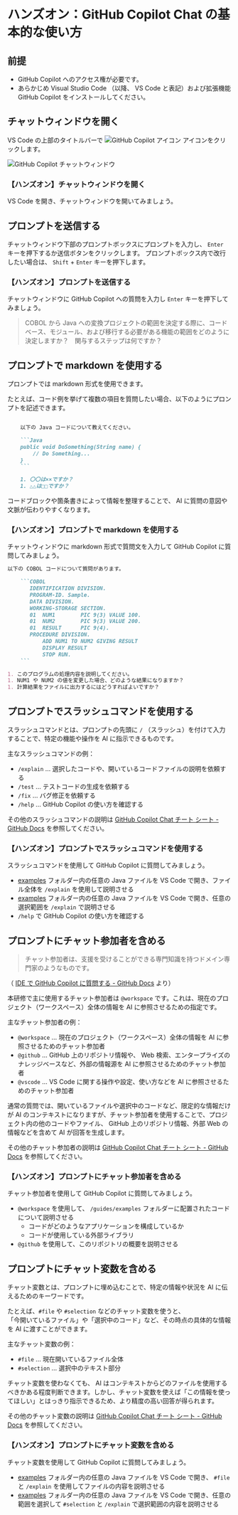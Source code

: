 # ハンズオン：GitHub Copilot Chat の基本的な使い方

## 前提

- GitHub Copilot へのアクセス権が必要です。
- あらかじめ Visual Studio Code （以降、 VS Code と表記）および拡張機能 GitHub Copilot をインストールしてください。

## チャットウィンドウを開く

VS Code の上部のタイトルバーで ![GitHub Copilot アイコン](./images/github-copilot-icon.svg) アイコンをクリックします。

![GitHub Copilot チャットウィンドウ](./images/github-copilot-chat-window.png)

### 【ハンズオン】チャットウィンドウを開く

VS Code を開き、チャットウィンドウを開いてみましょう。

## プロンプトを送信する

チャットウィンドウ下部のプロンプトボックスにプロンプトを入力し、 `Enter` キーを押下するか送信ボタンをクリックします。
プロンプトボックス内で改行したい場合は、 `Shift` + `Enter` キーを押下します。

### 【ハンズオン】プロンプトを送信する

チャットウィンドウに GitHub Copilot への質問を入力し `Enter` キーを押下してみましょう。

> COBOL から Java への変換プロジェクトの範囲を決定する際に、コードベース、モジュール、および移行する必要がある機能の範囲をどのように決定しますか？　関与するステップは何ですか？

## プロンプトで markdown を使用する

プロンプトでは markdown 形式を使用できます。

たとえば、コード例を挙げて複数の項目を質問したい場合、以下のようにプロンプトを記述できます。

```markdown

    以下の Java コードについて教えてください。

    ```Java
    public void DoSomething(String name) {
        // Do Something...
    }
    ```

    1. 〇〇は××ですか？
    1. △△は□□ですか？
```

コードブロックや箇条書きによって情報を整理することで、 AI に質問の意図や文脈が伝わりやすくなります。

### 【ハンズオン】プロンプトで markdown を使用する

チャットウィンドウに markdown 形式で質問文を入力して GitHub Copilot に質問してみましょう。

```markdown
以下の COBOL コードについて質問があります。

    ```COBOL
       IDENTIFICATION DIVISION.
       PROGRAM-ID. Sample.
       DATA DIVISION.
       WORKING-STORAGE SECTION.
       01  NUM1        PIC 9(3) VALUE 100.
       01  NUM2        PIC 9(3) VALUE 200.
       01  RESULT      PIC 9(4).
       PROCEDURE DIVISION.
           ADD NUM1 TO NUM2 GIVING RESULT
           DISPLAY RESULT
           STOP RUN.
    ```

1. このプログラムの処理内容を説明してください。
1. NUM1 や NUM2 の値を変更した場合、どのような結果になりますか？
1. 計算結果をファイルに出力するにはどうすればよいですか？

```

## プロンプトでスラッシュコマンドを使用する

スラッシュコマンドとは、プロンプトの先頭に `/` （スラッシュ）を付けて入力することで、特定の機能や操作を AI に指示できるものです。

主なスラッシュコマンドの例：

- `/explain` … 選択したコードや、開いているコードファイルの説明を依頼する
- `/test` … テストコードの生成を依頼する
- `/fix` … バグ修正を依頼する
- `/help` … GitHub Copilot の使い方を確認する

その他のスラッシュコマンドの説明は [GitHub Copilot Chat チート シート - GitHub Docs](https://docs.github.com/ja/copilot/using-github-copilot/copilot-chat/github-copilot-chat-cheat-sheet?tool=vscode#slash-commands) を参照してください。

### 【ハンズオン】プロンプトでスラッシュコマンドを使用する

スラッシュコマンドを使用して GitHub Copilot に質問してみましょう。

- [examples](./examples/) フォルダー内の任意の Java ファイルを VS Code で開き、ファイル全体を `/explain` を使用して説明させる
- [examples](./examples/) フォルダー内の任意の Java ファイルを VS Code で開き、任意の選択範囲を `/explain` で説明させる
- `/help` で GitHub Copilot の使い方を確認する

## プロンプトにチャット参加者を含める

> チャット参加者は、支援を受けることができる専門知識を持つドメイン専門家のようなものです。

（ [IDE で GitHub Copilot に質問する - GitHub Docs](https://docs.github.com/ja/copilot/using-github-copilot/copilot-chat/asking-github-copilot-questions-in-your-ide#submitting-prompts) より）

本研修で主に使用するチャット参加者は `@workspace` です。これは、現在のプロジェクト（ワークスペース）全体の情報を AI に参照させるための指定です。

主なチャット参加者の例：

- `@workspace` … 現在のプロジェクト（ワークスペース）全体の情報を AI に参照させるためのチャット参加者
- `@github` … GitHub 上のリポジトリ情報や、 Web 検索、エンタープライズのナレッジベースなど、外部の情報源を AI に参照させるためのチャット参加者
- `@vscode` … VS Code に関する操作や設定、使い方などを AI に参照させるためのチャット参加者

通常の質問では、開いているファイルや選択中のコードなど、限定的な情報だけが AI のコンテキストになりますが、チャット参加者を使用することで、プロジェクト内の他のコードやファイル、 GitHub 上のリポジトリ情報、外部 Web の情報などを含めて AI が回答を生成します。

その他のチャット参加者の説明は [GitHub Copilot Chat チート シート - GitHub Docs](https://docs.github.com/ja/copilot/using-github-copilot/copilot-chat/github-copilot-chat-cheat-sheet?tool=vscode#chat-participants) を参照してください。

### 【ハンズオン】プロンプトにチャット参加者を含める

チャット参加者を使用して GitHub Copilot に質問してみましょう。

- `@workspace` を使用して、 `/guides/examples` フォルダーに配置されたコードについて説明させる
  - コードがどのようなアプリケーションを構成しているか
  - コードが使用している外部ライブラリ
- `@github` を使用して、このリポジトリの概要を説明させる

## プロンプトにチャット変数を含める

チャット変数とは、プロンプトに埋め込むことで、特定の情報や状況を AI に伝えるためのキーワードです。

たとえば、`#file` や `#selection` などのチャット変数を使うと、  
「今開いているファイル」や「選択中のコード」など、その時点の具体的な情報を AI に渡すことができます。

主なチャット変数の例：

- `#file` … 現在開いているファイル全体
- `#selection` … 選択中のテキスト部分

チャット変数を使わなくても、 AI はコンテキストからどのファイルを使用するべきかある程度判断できます。しかし、チャット変数を使えば「この情報を使ってほしい」とはっきり指示できるため、より精度の高い回答が得られます。

その他のチャット変数の説明は [GitHub Copilot Chat チート シート - GitHub Docs](https://docs.github.com/ja/copilot/using-github-copilot/copilot-chat/github-copilot-chat-cheat-sheet?tool=vscode#chat-variables) を参照してください。

### 【ハンズオン】プロンプトにチャット変数を含める

チャット変数を使用して GitHub Copilot に質問してみましょう。

- [examples](./examples/) フォルダー内の任意の Java ファイルを VS Code で開き、 `#file` と `/explain` を使用してファイルの内容を説明させる
- [examples](./examples/) フォルダー内の任意の Java ファイルを VS Code で開き、任意の範囲を選択して `#selection` と `/explain` で選択範囲の内容を説明させる
